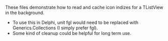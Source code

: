 These files demonstrate how to read and cache icon indizes for a TListView in the background.

* To use this in Delphi, unit fgl would need to be replaced with Generics.Collections (I simply prefer fgl).
* Some kind of cleanup could be helpful for long term use.


